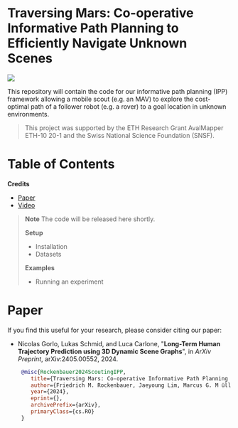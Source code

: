 # Traversing Mars: Co-operative Informative Path Planning to Efficiently Navigate Unknown Scenes

![](https://github.com/ethz-asl/scouting-ipp/assets/36043993/f0d283df-9de1-4eb7-b4b6-66a82a389194)

This repository will contain the code for our informative path planning (IPP) framework allowing a mobile scout (e.g. an MAV) to explore the cost-optimal path of a follower robot (e.g. a rover) to a goal location in unknown environments.

> This project was supported by the ETH Research Grant AvalMapper ETH-10 20-1 and the Swiss National Science Foundation (SNSF).

# Table of Contents
**Credits**
* [Paper](#Paper)
* [Video](#Video)

> **__Note__** The code will be released here shortly.
>
> **Setup**
> * Installation
> * Datasets
>
> **Examples**
> - Running an experiment

# Paper
If you find this useful for your research, please consider citing our paper:

* Nicolas Gorlo, Lukas Schmid, and Luca Carlone, "**Long-Term Human Trajectory Prediction using 3D Dynamic Scene Graphs**", in *ArXiv Preprint*, arXiv:2405.00552, 2024. 
  ```bibtex
   @misc{Rockenbauer2024ScoutingIPP,
      title={Traversing Mars: Co-operative Informative Path Planning to Efficiently Navigate Unknown Scenes}, 
      author={Friedrich M. Rockenbauer, Jaeyoung Lim, Marcus G. M ̈uller, Roland Siegwart, and Lukas Schmid},
      year={2024},
      eprint={},
      archivePrefix={arXiv},
      primaryClass={cs.RO}
   }
  ```
